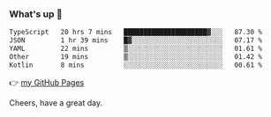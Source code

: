 ### What's up 👋

<!--START_SECTION:waka-->

```txt
TypeScript   20 hrs 7 mins   █████████████████████▓░░░   87.30 %
JSON         1 hr 39 mins    █▓░░░░░░░░░░░░░░░░░░░░░░░   07.17 %
YAML         22 mins         ▒░░░░░░░░░░░░░░░░░░░░░░░░   01.61 %
Other        19 mins         ▒░░░░░░░░░░░░░░░░░░░░░░░░   01.42 %
Kotlin       8 mins          ░░░░░░░░░░░░░░░░░░░░░░░░░   00.61 %
```

<!--END_SECTION:waka-->

👉 [my GitHub Pages](https://ykzhukian.github.io)

Cheers, have a great day.

